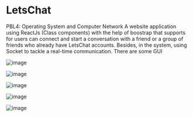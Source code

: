 # LetsChat
PBL4: Operating System and Computer Network
A website application using ReactJs (Class components) with the help of boostrap that supports for users can connect and start a conversation with a friend or a group of friends who already have LetsChat accounts. Besides, in the system, using Socket to tackle a real-time communication.
There are some GUI

![image](https://user-images.githubusercontent.com/63997134/147438053-7ac62bcd-7150-4f53-93bf-433892745c69.png)

![image](https://user-images.githubusercontent.com/63997134/147438070-1fd7b609-fed4-4941-80d1-5a9b2bf66d34.png)

![image](https://user-images.githubusercontent.com/63997134/147438081-0f8f01ff-abd2-4512-8341-f21146034429.png)

![image](https://user-images.githubusercontent.com/63997134/147438089-c1541db6-c8a0-45a8-b1be-7b870eac1be1.png)

![image](https://user-images.githubusercontent.com/63997134/147438099-687731af-8058-4d1c-9d99-5b6f9b295b0a.png)
